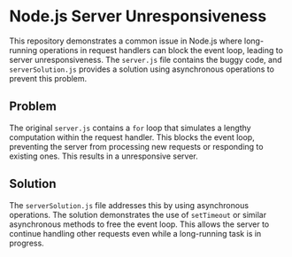 # Node.js Server Unresponsiveness

This repository demonstrates a common issue in Node.js where long-running operations in request handlers can block the event loop, leading to server unresponsiveness. The `server.js` file contains the buggy code, and `serverSolution.js` provides a solution using asynchronous operations to prevent this problem.

## Problem

The original `server.js` contains a `for` loop that simulates a lengthy computation within the request handler. This blocks the event loop, preventing the server from processing new requests or responding to existing ones.  This results in a unresponsive server.

## Solution

The `serverSolution.js` file addresses this by using asynchronous operations.  The solution demonstrates the use of `setTimeout` or similar asynchronous methods to free the event loop.  This allows the server to continue handling other requests even while a long-running task is in progress.